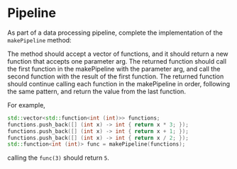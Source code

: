 # Pipeline #

As part of a data processing pipeline, 
complete the implementation of the `makePipeline` method:

The method should accept a vector of functions, 
and it should return a new function that accepts one parameter arg.
The returned function should call the first function 
in the makePipeline with the parameter arg, 
and call the second function with the result of the first function.
The returned function should continue calling each function 
in the makePipeline in order, following the same pattern, 
and return the value from the last function.

For example,
```c++
std::vector<std::function<int (int)>> functions;
functions.push_back([] (int x) -> int { return x * 3; });
functions.push_back([] (int x) -> int { return x + 1; });
functions.push_back([] (int x) -> int { return x / 2; });
std::function<int (int)> func = makePipeline(functions);
```
calling the `func(3)` should return `5`.